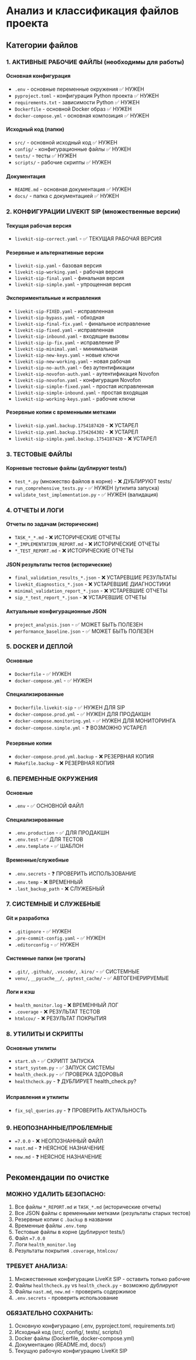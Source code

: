 # Анализ и классификация файлов проекта

## Категории файлов

### 1. АКТИВНЫЕ РАБОЧИЕ ФАЙЛЫ (необходимы для работы)

#### Основная конфигурация
- `.env` - основные переменные окружения ✅ НУЖЕН
- `pyproject.toml` - конфигурация Python проекта ✅ НУЖЕН
- `requirements.txt` - зависимости Python ✅ НУЖЕН
- `Dockerfile` - основной Docker образ ✅ НУЖЕН
- `docker-compose.yml` - основная композиция ✅ НУЖЕН

#### Исходный код (папки)
- `src/` - основной исходный код ✅ НУЖЕН
- `config/` - конфигурационные файлы ✅ НУЖЕН
- `tests/` - тесты ✅ НУЖЕН
- `scripts/` - рабочие скрипты ✅ НУЖЕН

#### Документация
- `README.md` - основная документация ✅ НУЖЕН
- `docs/` - папка с документацией ✅ НУЖЕН

### 2. КОНФИГУРАЦИИ LIVEKIT SIP (множественные версии)

#### Текущая рабочая версия
- `livekit-sip-correct.yaml` - ✅ ТЕКУЩАЯ РАБОЧАЯ ВЕРСИЯ

#### Резервные и альтернативные версии
- `livekit-sip.yaml` - базовая версия
- `livekit-sip-working.yaml` - рабочая версия
- `livekit-sip-final.yaml` - финальная версия
- `livekit-sip-simple.yaml` - упрощенная версия

#### Экспериментальные и исправления
- `livekit-sip-FIXED.yaml` - исправленная
- `livekit-sip-bypass.yaml` - обходная
- `livekit-sip-final-fix.yaml` - финальное исправление
- `livekit-sip-fixed.yaml` - исправленная
- `livekit-sip-inbound.yaml` - входящие вызовы
- `livekit-sip-ip-fix.yaml` - исправление IP
- `livekit-sip-minimal.yaml` - минимальная
- `livekit-sip-new-keys.yaml` - новые ключи
- `livekit-sip-new-working.yaml` - новая рабочая
- `livekit-sip-no-auth.yaml` - без аутентификации
- `livekit-sip-novofon-auth.yaml` - аутентификация Novofon
- `livekit-sip-novofon.yaml` - конфигурация Novofon
- `livekit-sip-simple-fixed.yaml` - простая исправленная
- `livekit-sip-simple-inbound.yaml` - простая входящая
- `livekit-sip-working-keys.yaml` - рабочие ключи

#### Резервные копии с временными метками
- `livekit-sip.yaml.backup.1754187420` - ❌ УСТАРЕЛ
- `livekit-sip.yaml.backup.1754264302` - ❌ УСТАРЕЛ
- `livekit-sip-simple.yaml.backup.1754187420` - ❌ УСТАРЕЛ

### 3. ТЕСТОВЫЕ ФАЙЛЫ

#### Корневые тестовые файлы (дублируют tests/)
- `test_*.py` (множество файлов в корне) - ❌ ДУБЛИРУЮТ tests/
- `run_comprehensive_tests.py` - ✅ НУЖЕН (утилита запуска)
- `validate_test_implementation.py` - ✅ НУЖЕН (валидация)

### 4. ОТЧЕТЫ И ЛОГИ

#### Отчеты по задачам (исторические)
- `TASK_*_*.md` - ❌ ИСТОРИЧЕСКИЕ ОТЧЕТЫ
- `*_IMPLEMENTATION_REPORT.md` - ❌ ИСТОРИЧЕСКИЕ ОТЧЕТЫ
- `*_TEST_REPORT.md` - ❌ ИСТОРИЧЕСКИЕ ОТЧЕТЫ

#### JSON результаты тестов (исторические)
- `final_validation_results_*.json` - ❌ УСТАРЕВШИЕ РЕЗУЛЬТАТЫ
- `livekit_diagnostics_*.json` - ❌ УСТАРЕВШИЕ ДИАГНОСТИКИ
- `minimal_validation_report_*.json` - ❌ УСТАРЕВШИЕ ОТЧЕТЫ
- `sip_*_test_report_*.json` - ❌ УСТАРЕВШИЕ ОТЧЕТЫ

#### Актуальные конфигурационные JSON
- `project_analysis.json` - ✅ МОЖЕТ БЫТЬ ПОЛЕЗЕН
- `performance_baseline.json` - ✅ МОЖЕТ БЫТЬ ПОЛЕЗЕН

### 5. DOCKER И ДЕПЛОЙ

#### Основные
- `Dockerfile` - ✅ НУЖЕН
- `docker-compose.yml` - ✅ НУЖЕН

#### Специализированные
- `Dockerfile.livekit-sip` - ✅ НУЖЕН ДЛЯ SIP
- `docker-compose.prod.yml` - ✅ НУЖЕН ДЛЯ ПРОДАКШН
- `docker-compose.monitoring.yml` - ✅ НУЖЕН ДЛЯ МОНИТОРИНГА
- `docker-compose.simple.yml` - ❓ ВОЗМОЖНО УСТАРЕЛ

#### Резервные копии
- `docker-compose.prod.yml.backup` - ❌ РЕЗЕРВНАЯ КОПИЯ
- `Makefile.backup` - ❌ РЕЗЕРВНАЯ КОПИЯ

### 6. ПЕРЕМЕННЫЕ ОКРУЖЕНИЯ

#### Основные
- `.env` - ✅ ОСНОВНОЙ ФАЙЛ

#### Специализированные
- `.env.production` - ✅ ДЛЯ ПРОДАКШН
- `.env.test` - ✅ ДЛЯ ТЕСТОВ
- `.env.template` - ✅ ШАБЛОН

#### Временные/служебные
- `.env.secrets` - ❓ ПРОВЕРИТЬ ИСПОЛЬЗОВАНИЕ
- `.env.temp` - ❌ ВРЕМЕННЫЙ
- `.last_backup_path` - ❌ СЛУЖЕБНЫЙ

### 7. СИСТЕМНЫЕ И СЛУЖЕБНЫЕ

#### Git и разработка
- `.gitignore` - ✅ НУЖЕН
- `.pre-commit-config.yaml` - ✅ НУЖЕН
- `.editorconfig` - ✅ НУЖЕН

#### Системные папки (не трогать)
- `.git/`, `.github/`, `.vscode/`, `.kiro/` - ✅ СИСТЕМНЫЕ
- `venv/`, `__pycache__/`, `.pytest_cache/` - ✅ АВТОГЕНЕРИРУЕМЫЕ

#### Логи и кэш
- `health_monitor.log` - ❌ ВРЕМЕННЫЙ ЛОГ
- `.coverage` - ❌ РЕЗУЛЬТАТ ТЕСТОВ
- `htmlcov/` - ❌ РЕЗУЛЬТАТ ПОКРЫТИЯ

### 8. УТИЛИТЫ И СКРИПТЫ

#### Основные утилиты
- `start.sh` - ✅ СКРИПТ ЗАПУСКА
- `start_system.py` - ✅ ЗАПУСК СИСТЕМЫ
- `health_check.py` - ✅ ПРОВЕРКА ЗДОРОВЬЯ
- `healthcheck.py` - ❓ ДУБЛИРУЕТ health_check.py?

#### Исправления и утилиты
- `fix_sql_queries.py` - ❓ ПРОВЕРИТЬ АКТУАЛЬНОСТЬ

### 9. НЕОПОЗНАННЫЕ/ПРОБЛЕМНЫЕ
- `=7.0.0` - ❌ НЕОПОЗНАННЫЙ ФАЙЛ
- `nast.md` - ❓ НЕЯСНОЕ НАЗНАЧЕНИЕ
- `new.md` - ❓ НЕЯСНОЕ НАЗНАЧЕНИЕ

## Рекомендации по очистке

### МОЖНО УДАЛИТЬ БЕЗОПАСНО:
1. Все файлы `*_REPORT.md` и `TASK_*.md` (исторические отчеты)
2. Все JSON файлы с временными метками (результаты старых тестов)
3. Резервные копии с `.backup` в названии
4. Временные файлы `.env.temp`
5. Тестовые файлы в корне (дублируют tests/)
6. Файл `=7.0.0`
7. Логи `health_monitor.log`
8. Результаты покрытия `.coverage`, `htmlcov/`

### ТРЕБУЕТ АНАЛИЗА:
1. Множественные конфигурации LiveKit SIP - оставить только рабочие
2. Файлы `healthcheck.py` vs `health_check.py` - возможно дублируют
3. Файлы `nast.md`, `new.md` - проверить содержимое
4. `.env.secrets` - проверить использование

### ОБЯЗАТЕЛЬНО СОХРАНИТЬ:
1. Основную конфигурацию (.env, pyproject.toml, requirements.txt)
2. Исходный код (src/, config/, tests/, scripts/)
3. Docker файлы (Dockerfile, docker-compose.yml)
4. Документацию (README.md, docs/)
5. Текущую рабочую конфигурацию LiveKit SIP